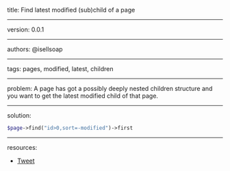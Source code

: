 title: Find latest modified (sub)child of a page

----

version: 0.0.1

----

authors: @isellsoap

----

tags: pages, modified, latest, children

----

problem:
A page has got a possibly deeply nested children structure and you want to get the latest modified child of that page.

----

solution:

```PHP
$page->find("id>0,sort=-modified")->first
```

----

resources:
* [Tweet](https://twitter.com/isellsoap/status/361471127379378177)
